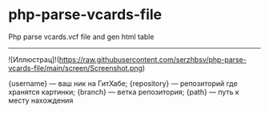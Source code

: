 # php-parse-vcards-file
Php parse vcards.vcf file and gen html table
****************************
![Иллюстрац]!(https://raw.githubusercontent.com/serzhbsv/php-parse-vcards-file/main/screen/Screenshot.png)

{username} — ваш ник на ГитХабе;
{repository} — репозиторий где хранятся картинки;
{branch} — ветка репозитория;
{path} — путь к месту нахождения
